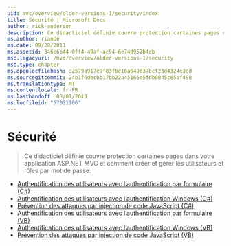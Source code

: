 ```yaml
---
uid: mvc/overview/older-versions-1/security/index
title: Sécurité | Microsoft Docs
author: rick-anderson
description: Ce didacticiel définie couvre protection certaines pages dans votre application ASP.NET MVC et comment créer et gérer les utilisateurs et rôles par mot de passe.
ms.author: riande
ms.date: 09/28/2011
ms.assetid: 346c6b44-0ff4-49af-ac94-6e74d952b4eb
msc.legacyurl: /mvc/overview/older-versions-1/security
msc.type: chapter
ms.openlocfilehash: d2579a917e9f83fbc16a649d37bcf23d4324e3dd
ms.sourcegitcommit: 24b1f6decbb17bb22a45166e5fdb0845c65af498
ms.translationtype: MT
ms.contentlocale: fr-FR
ms.lasthandoff: 03/01/2019
ms.locfileid: "57021106"
---
```

<a name="security"></a>Sécurité
====================
> Ce didacticiel définie couvre protection certaines pages dans votre application ASP.NET MVC et comment créer et gérer les utilisateurs et rôles par mot de passe.


- [Authentification des utilisateurs avec l’authentification par formulaire (C#)](authenticating-users-with-forms-authentication-cs.md)
- [Authentification des utilisateurs avec l’authentification Windows (C#)](authenticating-users-with-windows-authentication-cs.md)
- [Prévention des attaques par injection de code JavaScript (C#)](preventing-javascript-injection-attacks-cs.md)
- [Authentification des utilisateurs avec l’authentification par formulaire (VB)](authenticating-users-with-forms-authentication-vb.md)
- [Authentification des utilisateurs avec l’authentification Windows (VB)](authenticating-users-with-windows-authentication-vb.md)
- [Prévention des attaques par injection de code JavaScript (VB)](preventing-javascript-injection-attacks-vb.md)
